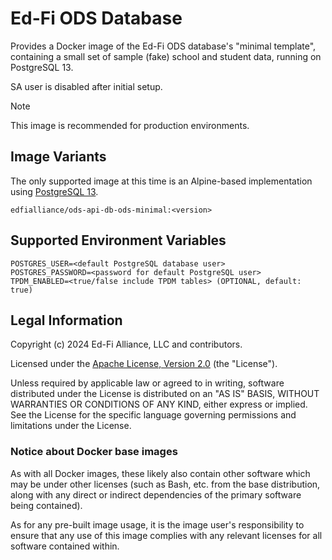 # Ed-Fi ODS Database

Provides a Docker image of the Ed-Fi ODS database's "minimal template",
containing a small set of sample (fake) school and student data, running
on PostgreSQL 13.

SA user is disabled after initial setup.

> [!NOTE] 
> This image is recommended for production environments.

## Image Variants

The only supported image at this time is an Alpine-based implementation using
[PostgreSQL 13](https://hub.docker.com/_/postgres).

`edfialliance/ods-api-db-ods-minimal:<version>`

## Supported Environment Variables

```none
POSTGRES_USER=<default PostgreSQL database user>
POSTGRES_PASSWORD=<password for default PostgreSQL user>
TPDM_ENABLED=<true/false include TPDM tables> (OPTIONAL, default: true)
```

## Legal Information

Copyright (c) 2024 Ed-Fi Alliance, LLC and contributors.

Licensed under the [Apache License, Version
2.0]([LICENSE](https://www.apache.org/licenses/LICENSE-2.0.txt)) (the
"License").

Unless required by applicable law or agreed to in writing, software distributed
under the License is distributed on an "AS IS" BASIS, WITHOUT WARRANTIES OR
CONDITIONS OF ANY KIND, either express or implied. See the License for the
specific language governing permissions and limitations under the License.

### Notice about Docker base images

As with all Docker images, these likely also contain other software which may be
under other licenses (such as Bash, etc. from the base distribution, along with
any direct or indirect dependencies of the primary software being contained).

As for any pre-built image usage, it is the image user's responsibility to
ensure that any use of this image complies with any relevant licenses for all
software contained within.
